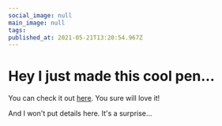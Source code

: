 ```yaml
---
social_image: null
main_image: null
tags: 
published_at: 2021-05-21T13:20:54.967Z
---
```


# Hey I just made this cool pen...

You can check it out [here](https://codepen.io/SiddharthShyniben/full/eYvgoxm). You sure will love it!

And I won't put details here. It's a surprise...

‎‎

‎‎
‎
‎
‎
‎
‎
‎
‎
‎
‎
‎
‎
‎
‎
‎
‎
‎
‎
‎
‎‎‎‎‎‎
‎‎‎‎‎‎‎
‎‎‎‎‎‎‎‎‎‎‎
‎‎‎‎‎‎‎
‎‎‎‎‎‎‎‎‎‎‎‎‎‎‎
‎‎‎‎‎‎‎‎



‎‎‎‎‎‎‎‎‎‎‎








‎‎‎‎‎‎‎‎‎‎‎‎















‎‎‎‎‎‎‎‎‎‎

















‎‎‎‎‎‎‎


















‎









‎‎‎‎‎‎‎‎



















‎‎‎‎‎‎‎‎‎‎











‎‎‎‎‎